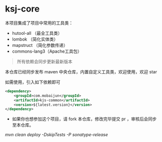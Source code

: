# ksj-core
本项目集成了项目中常用的工具类：
* hutool-all （最全工具类）
* lombok （简化实体类）
* mapstruct （简化参数传递）
* commons-lang3（Apache工具包）

> 所有依赖会同步更新最新版本

本仓库已经同步发布 maven 中央仓库，内置自定义工具类，欢迎使用，欢迎 star

如需使用，引入如下依赖即可
```xml
<dependency>
    <groupId>com.mobaijun</groupId>
    <artifactId>kjs-common</artifactId>
    <version>${latest.version}</version>
</dependency>
```

* 如果你也想参加这个项目，请 fork 本仓库，修改完毕提交 pr ，审核后会同步至本仓库。

*mvn clean deploy -DskipTests -P sonatype-release*